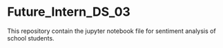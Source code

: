 # Future_Intern_DS_03
This repository contain the jupyter notebook file for sentiment analysis of school students.
